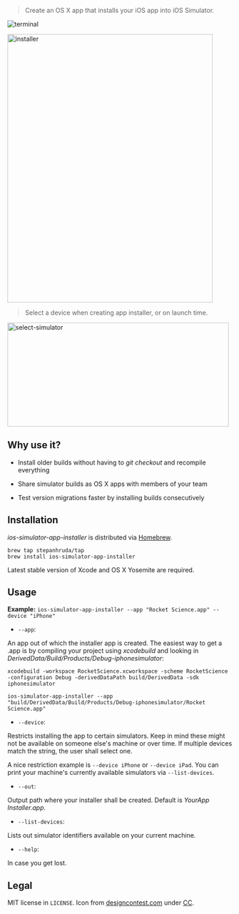 > Create an OS X app that installs your iOS app into iOS Simulator.

![terminal](https://cloud.githubusercontent.com/assets/2835783/6998316/aa655f38-dbaa-11e4-99ed-034044a38602.gif)

<img src="https://cloud.githubusercontent.com/assets/2835783/6998386/a7193ba6-dbaf-11e4-8b2d-de5c79bab5e6.gif" alt="installer" width="460" height="602">


> Select a device when creating app installer, or on launch time.

<img src="https://cloud.githubusercontent.com/assets/2835783/6998400/33c3fd52-dbb0-11e4-8ea2-57d1599843ba.png" alt="select-simulator" width="496" height="233">

## Why use it?

* Install older builds without having to _git checkout_ and recompile everything

* Share simulator builds as OS X apps with members of your team

* Test version migrations faster by installing builds consecutively

## Installation

_ios-simulator-app-installer_ is distributed via [Homebrew](http://brew.sh).

```
brew tap stepanhruda/tap
brew install ios-simulator-app-installer
```

Latest stable version of Xcode and OS X Yosemite are required.

## Usage

__Example:__ `ios-simulator-app-installer --app "Rocket Science.app" --device "iPhone"`

* `--app`:

An app out of which the installer app is created. The easiest way to get a .app is by compiling your project using _xcodebuild_ and looking in _DerivedData/Build/Products/Debug-iphonesimulator_:

```
xcodebuild -workspace RocketScience.xcworkspace -scheme RocketScience -configuration Debug -derivedDataPath build/DerivedData -sdk iphonesimulator

ios-simulator-app-installer --app "build/DerivedData/Build/Products/Debug-iphonesimulator/Rocket Science.app"
```

* `--device`:

Restricts installing the app to certain simulators. Keep in mind these might not be available on someone else's machine or over time. If multiple devices match the string, the user shall select one.

A nice restriction example is `--device iPhone` or `--device iPad`. You can print your machine's currently available simulators via `--list-devices`.

* `--out`:

Output path where your installer shall be created. Default is _YourApp Installer.app_.

* `--list-devices`:

Lists out simulator identifiers available on your current machine.

* `--help`:

In case you get lost.

## Legal

MIT license in `LICENSE`. Icon from [designcontest.com](http://designcontest.com) under [CC](http://creativecommons.org/licenses/by/4.0/).
